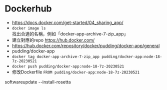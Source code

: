 # Dockerhub

- https://docs.docker.com/get-started/04_sharing_app/
- `docker image ls` 找出合適的名稱，例如「docker-app-archive-7-zip_app」
- 建立對應的repo https://hub.docker.com/
- https://hub.docker.com/repository/docker/pudding/docker-app/general
- pudding/docker-app
- `docker tag docker-app-archive-7-zip_app pudding/docker-app:node-18-7z-20230521`
- `docker push pudding/docker-app:node-18-7z-20230521`
- 修改Dockerfile `FROM pudding/docker-app:node-18-7z-20230521`

softwareupdate --install-rosetta

